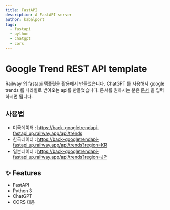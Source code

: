 ```yaml
---
title: FastAPI
description: A FastAPI server
author: kabalport
tags:
  - fastapi
  - python
  - chatgpt
  - cors
---
```


# Google Trend REST API template

Railway 의 fastapi 템플릿을 활용해서 만들었습니다. 
ChatGPT 를 사용해서 google trends 를 나라별로 받아오는 api를 만들었습니다.
문서를 원하시는 분은 [문서](back-googletrendapi-fastapi.up.railway.app/redoc) 을 입력하시면 됩니다.

## 사용법 

- 미국데이터 : https://back-googletrendapi-fastapi.up.railway.app/api/trends
- 한국데이터 : https://back-googletrendapi-fastapi.up.railway.app/api/trends?region=KR
- 일본데이터 : https://back-googletrendapi-fastapi.up.railway.app/api/trends?region=JP

## ✨ Features

- FastAPI
- Python 3
- ChatGPT
- CORS 대응
